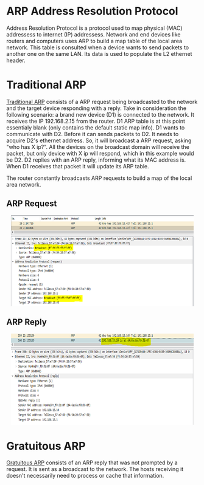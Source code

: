 # ARP Address Resolution Protocol
Address Resolution Protocol is a protocol used to map physical (MAC) addressess to internet (IP) addressess. Network and end devices like routers and computers uses ARP to build a map table of the local area network. This table is consulted when a device wants to send packets to another one on the same LAN. Its data is used to populate the L2 ethernet header.

# Traditional ARP
[Traditional ARP](https://www.practicalnetworking.net/series/arp/traditional-arp/) consists of a ARP request being broadcasted to the network and the target device responding with a reply. Take in consideration the following scenario: a brand new device (D1) is connected to the network. It receives the IP 192.168.2.15 from the router. D1 ARP table is at this point essentialy blank (only contains the default static map info). D1 wants to communicate with D2. Before it can sends packets to D2. It needs to acquire D2's ethernet address. So, it will broadcast a ARP request, asking "who has X ip?". All the devices on the broadcast domain will receive the packet, but only device with X ip will respond, which in this example would be D2. D2 replies with an ARP reply, informing what its MAC address is. When D1 receives that packet it will update its ARP table. 

The router constantly broadcasts ARP requests to build a map of the local area network.

## ARP Request
<div align="center">
    <img src="./images/1.PNG" width="480" align="center" height="240" alt="arp request">
</div>

## ARP Reply
<div align="center">
    <img src="./images/2.PNG" width="480" align="center" height="240" alt="arp reply">
</div>

# Gratuitous ARP
[Gratuitous ARP](https://www.practicalnetworking.net/series/arp/gratuitous-arp/) consists of an ARP reply that was not prompted by a request. It is sent as a broadcast to the network. The hosts receiving it doesn't necessarily need to process or cache that information.